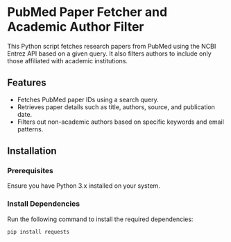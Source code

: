 # PubMed Paper Fetcher and Academic Author Filter

This Python script fetches research papers from PubMed using the NCBI Entrez API based on a given query. It also filters authors to include only those affiliated with academic institutions.

## Features
- Fetches PubMed paper IDs using a search query.
- Retrieves paper details such as title, authors, source, and publication date.
- Filters out non-academic authors based on specific keywords and email patterns.

## Installation

### Prerequisites
Ensure you have Python 3.x installed on your system.

### Install Dependencies
Run the following command to install the required dependencies:

```sh
pip install requests

